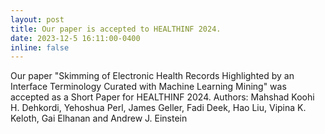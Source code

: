 ```yaml
---
layout: post
title: Our paper is accepted to HEALTHINF 2024. 
date: 2023-12-5 16:11:00-0400
inline: false
---
```


Our paper "Skimming of Electronic Health Records Highlighted by an Interface Terminology Curated with Machine Learning Mining" was accepted as a Short Paper for HEALTHINF 2024.
Authors: 
Mahshad Koohi H. Dehkordi, Yehoshua Perl, James Geller, Fadi Deek, Hao Liu, Vipina K. Keloth, Gai Elhanan and Andrew J. Einstein
